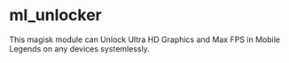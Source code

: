 # ml_unlocker
This magisk module can Unlock Ultra HD Graphics and Max FPS in Mobile Legends on any devices systemlessly.

